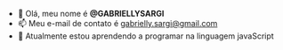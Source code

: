 - 👋 Olá, meu nome é **@GABRIELLYSARGI**
- 📫 Meu e-mail de contato é gabrielly.sargi@gmail.com
- 🌱 Atualmente estou aprendendo a programar na linguagem javaScript
